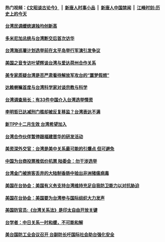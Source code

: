 #### 热门视频：[《文昭谈古论今》](https://github.com/gfw-breaker/wenzhao/blob/master/README.md?t=11030933) &nbsp;|&nbsp; [新唐人时事小品](https://github.com/gfw-breaker/ntdtv-comedy/blob/master/README.md?t=11030933) &nbsp;|&nbsp; [新唐人中国禁闻](https://github.com/gfw-breaker/ntdtv-news/blob/master/README.md?t=11030933) &nbsp;|&nbsp; [江峰时刻:历史上的今天](https://github.com/gfw-breaker/today-in-history/blob/master/README.md?t=11030933) 

#### [台湾民调缓统速独均创新高](../pages/zivymejqv_/4640142.md?t=11030933) 

#### [多米尼加总统与台湾断交后首次访华](../pages/zivymejqv_/4639972.md?t=11030933) 

#### [台湾海巡署计划选举前在太平岛举行军演引发争议 ](../pages/zivymejqv_/4639915.md?t=11030933) 

#### [美国之音专访叶望辉谈台湾与爱达荷州合作关系  ](../pages/zivymejqv_/4639747.md?t=11030933) 

#### [美专家质疑台湾是否严肃看待解放军攻台的“噩梦假想”](../pages/zivymejqv_/4639566.md?t=11030933) 

#### [达赖喇嘛首度与台湾科学家对谈宗教与科学](../pages/zivymejqv_/4638557.md?t=11030933) 

#### [台湾调查局长：有33件中国介入台湾选举情资](../pages/zivymejqv_/4638330.md?t=11030933) 

#### [李明哲已达减刑门槛却被反复移监？台湾表达不满](../pages/zivymejqv_/4638181.md?t=11030933) 

#### [新TPP十二月生效 台湾希望加入](../pages/zivymejqv_/4638148.md?t=11030933) 

#### [台湾合作伙伴暂停跟福建晋华的研发活动 ](../pages/zivymejqv_/4636942.md?t=11030933) 

#### [美资深外交官：台湾是美中关系最可能的引爆点 但可避免](../pages/zivymejqv_/4636746.md?t=11030933) 

#### [中国为台商投票推低价机票  陆委会：勿干涉选举 ](../pages/zivymejqv_/4636722.md?t=11030933) 

#### [台湾金门被旅客丢弃的大陆制香肠中验出非洲猪瘟病毒](../pages/zivymejqv_/4636649.md?t=11030933) 

#### [美国在台协会：美国有义务支持台湾维持充足自我防卫能力以对抗胁迫 ](../pages/zivymejqv_/4636609.md?t=11030933) 

#### [美国在台协会：美国要为台湾参与国际组织大力发声 ](../pages/zivymejqv_/4636558.md?t=11030933) 

#### [美国防官员:《台湾关系法》是印太自由开放关键](../pages/zivymejqv_/4635863.md?t=11030933) 

#### [台学者：中日关系一时和缓，不可能和解](../pages/zivymejqv_/4635058.md?t=11030933) 

#### [美台国防工业会议召开 台副防长吁国际社会助台强化安全](../pages/zivymejqv_/4634287.md?t=11030933) 

